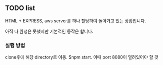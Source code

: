 ## TODO list

HTML + EXPRESS, aws server를 하나 할당하여 돌아가고 있는 상황입니다.

아직 다 완성은 못했지만 기본적인 동작은 합니다.

### 실행 방법
clone후에 해당 directory로 이동.
$npm start. 이때 port 8080이 열려있어야 할 것
